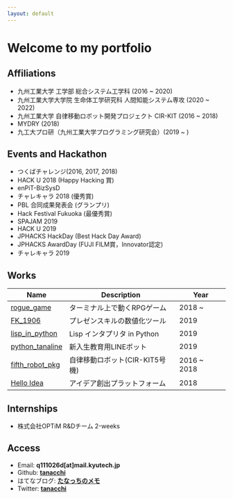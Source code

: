 ```yaml
---
layout: default
---
```


# Welcome to my portfolio


## Affiliations
  * 九州工業大学 工学部 総合システム工学科 (2016 ~ 2020)
  * 九州工業大学大学院 生命体工学研究科 人間知能システム専攻 (2020 ~ 2022)
  * 九州工業大学 自律移動ロボット開発プロジェクト CIR-KIT (2016 ~ 2018)
  * MYDRY (2018)
  * 九工大プロ研（九州工業大学プログラミング研究会）(2019 ~ )

## Events and Hackathon
  * つくばチャレンジ(2016, 2017, 2018)
  * HACK U 2018 (Happy Hacking 賞)
  * enPiT-BizSysD
  * チャレキャラ 2018 (優秀賞)
  * PBL 合同成果発表会 (グランプリ)
  * Hack Festival Fukuoka (最優秀賞)
  * SPAJAM 2019
  * HACK U 2019
  * JPHACKS HackDay (Best Hack Day Award)
  * JPHACKS AwardDay (FUJI FILM賞，Innovator認定)
  * チャレキャラ 2019

## Works

  Name | Description | Year  
  --- | --- | ---  
  [rogue_game](https://github.com/tanacchi/rogue_game) | ターミナル上で動くRPGゲーム | 2018 ~   
  [FK_1906](https://github.com/jphacks/FK_1906) | プレゼンスキルの数値化ツール | 2019  
  [lisp_in_python](https://github.com/tanacchi/lisp_in_python) | Lisp インタプリタ in Python | 2019  
  [python_tanaline](https://github.com/tanacchi/python_tanaline) | 新入生教育用LINEボット | 2019  
  [fifth_robot_pkg](https://github.com/CIR-KIT/fifth_robot_pkg) | 自律移動ロボット(CIR-KIT5号機) | 2016 ~ 2018  
  [Hello Idea](https://helloidea.site/)| アイデア創出プラットフォーム | 2018  

## Internships
  * 株式会社OPTiM R&Dチーム 2-weeks

## Access
  * Email: **q111026d[at]mail.kyutech.jp**
  * Github: **[tanacchi](https://github.com/tanacchi)**   
  * はてなブログ: **[たなっちのメモ](http://tanacchi.hatenablog.com)**   
  * Twitter: **[tanacchi](https://twitter.com/q111026d)**  
